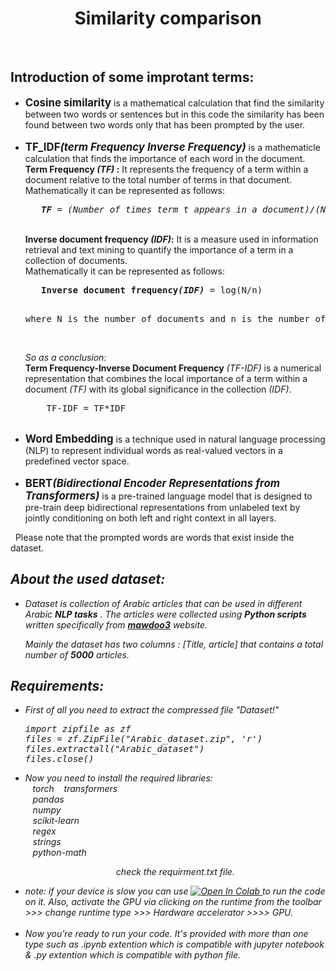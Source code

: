 <h1 align = "center">Similarity comparison</h1>
<br/>
<h2 font_size = 10px;>Introduction of some improtant terms:</h2> 
<ul>
  <li><b><big>Cosine similarity</big></b> is a mathematical calculation that find the similarity between two words or sentences but in this code the similarity has been found between two words only that has been prompted by the user.</li>
  <br/>
  <li><b><big>TF_IDF<i>(term Frequency Inverse Frequency)</i></big></b> is a mathematicle calculation that finds the importance of each word in the document. </li>
 <b>Term Frequency <i>(TF)</i>  :</b> It represents the frequency of a term within a document relative to the total number of terms in that document. <br/>
 Mathematically it can be represented as follows:
<pre> <i>&nbsp;&nbsp;<b>TF</b> = (Number of times term t appears in a document)/(Number of terms in the document)</i> </pre><br/>
 <b>Inverse document frequency <i>(IDF)</i>:</b> It is a measure used in information retrieval and text mining to quantify the importance of a term in a collection of documents.<br/>
Mathematically it can be represented as follows:<br/>
 <pre>
   <b >Inverse document frequency<i>(IDF)</i></b> = log(N/n)
 <p >where N is the number of documents and n is the number of documents a term t has appeared in.</p></pre><br/>
  <em>So as a conclusion:</em><br/>
  <b> Term Frequency-Inverse Document Frequency</b> <i>(TF-IDF)</i>  is a numerical representation that combines 
  the local importance of a term within a document <i>(TF)</i> with its global significance in the collection <i>(IDF)</i>.<br/>
 <pre>  &nbsp;&nbsp;TF-IDF = TF*IDF</pre><br/>
  
  <li><b><big>Word Embedding</i></big></b> is a technique used in natural language processing (NLP) to represent individual words as real-valued vectors in a predefined vector space.</li>
  <br/>
  <li><b><big>BERT<i>(Bidirectional Encoder Representations from Transformers)</i></big></b> is a  pre-trained language model that is designed to pre-train deep bidirectional representations from unlabeled text by jointly conditioning on both left and right context in all layers.</li>
</ul>
<p> &nbsp;&nbsp;Please note that the prompted words are words that exist inside the dataset.</em></p><em>
  
<h2 font_size = 10px;>About the used dataset:</h2> 
<ul>
<li> Dataset is collection of Arabic articles that can be used in different Arabic <b>NLP tasks</b> . The articles were collected using <b>Python scripts</b> written specifically from <b><a href="https://mawdoo3.com/">mawdoo3</a></b> website.</li>

<p>Mainly the dataset has two columns : <i>[Title, article]</i> that contains a total number of <b>5000</b> articles. </p>
</ul>

<h2 font_size = 10px;>Requirements:</h2> 
<ul>
<li> First of all you need to extract the compressed file "Dataset!"</li>
<pre align ="left">import zipfile as zf
files = zf.ZipFile("Arabic_dataset.zip", 'r')
files.extractall("Arabic_dataset")
files.close()</pre>

<li> Now you need to install the required libraries:<br>
     &nbsp;&nbsp; torch  
     &nbsp;&nbsp; transformers <br>
     &nbsp;&nbsp; pandas <br>
     &nbsp;&nbsp; numpy <br> 
     &nbsp;&nbsp; scikit-learn <br> 
     &nbsp;&nbsp; regex <br> 
     &nbsp;&nbsp; strings <br> 
     &nbsp;&nbsp; python-math 
 <p align ="center">check the requirment.txt file.</p> 
</li>
<li> note: if your device is slow you can use <a <a href="https://colab.research.google.com/drive/1LV9h--LiKA3lgzChXQiGgamyakaNhJFy?usp=sharing">
  <img src="https://colab.research.google.com/assets/colab-badge.svg" alt="Open In Colab"/>
</a> to run the code on it. Also, activate the GPU via clicking on the runtime from the toolbar >>> change runtime type >>> Hardware accelerator >>>> GPU.</li> <br>
<li> Now you're ready to run your code. It's provided with more than one type such as .ipynb extention which is compatible with jupyter notebook & .py extention which is compatible with python file.</li>
</ul>
